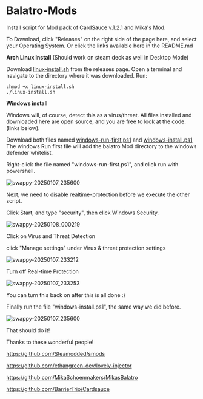 # Balatro-Mods
Install script for Mod pack of CardSauce v.1.2.1 and Mika's Mod. 

To Download, click "Releases" on the right side of the page here, and select your Operating System.
Or click the links available here in the README.md

<b>Arch Linux Install</b> (Should work on steam deck as well in Desktop Mode)

Download [linux-install.sh](https://github.com/gutter-onion/Balatro-Mods/releases/download/mods/linux-install.sh) from the releases page. Open a terminal and navigate to
the directory where it was downloaded. 
Run:
```
chmod +x linux-install.sh
./linux-install.sh

```

<b>Windows install</b>

Windows will, of course, detect this as a virus/threat.
All files installed and downloaded here are open source, and you are free to
look at the code. (links below).


Download both files named [windows-run-first.ps1](https://github.com/gutter-onion/Balatro-Mods/releases/download/mods/windows-run-first.ps1) and [windows-install.ps1](https://github.com/gutter-onion/Balatro-Mods/releases/download/mods/windows-install.ps1)
The windows Run first file will add the balatro Mod directory to the windows defender whitelist.

Right-click the file named "windows-run-first.ps1", and click run with powershell.

![swappy-20250107_235600](https://github.com/user-attachments/assets/95aa4b78-d394-4365-8961-9b80e4dd13d0)

Next, we need to disable realtime-protection before we execute the other script.

Click Start, and type "security", then click Windows Security.

![swappy-20250108_000219](https://github.com/user-attachments/assets/b373f797-8f59-4433-9e06-0afc2ec123f4)

Click on Virus and Threat Detection

click "Manage settings" under Virus & threat protection settings

![swappy-20250107_233212](https://github.com/user-attachments/assets/c258cded-be78-4147-ad4a-99b7f62ca9a2)

Turn off Real-time Protection

![swappy-20250107_233253](https://github.com/user-attachments/assets/6781a1db-707c-4b26-9e13-4f1410378a03)

You can turn this back on after this is all done :) 

Finally run the file "windows-install.ps1", the same way we did before.

![swappy-20250107_235600](https://github.com/user-attachments/assets/1cce7d58-82de-486e-bdf6-c08fe9e4833e)

That should do it!

 
Thanks to these wonderful people!


https://github.com/Steamodded/smods

https://github.com/ethangreen-dev/lovely-injector

https://github.com/MikaSchoenmakers/MikasBalatro

https://github.com/BarrierTrio/Cardsauce




